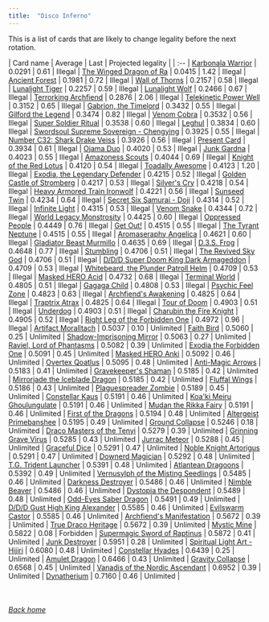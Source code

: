 ```yaml
---
title:  "Disco Inferno"
---
```


This is a list of cards that are likely to change legality before the next rotation.

| Card name | Average | Last | Projected legality |
| :-- |
[Karbonala Warrior](https://db.ygoprodeck.com/card/?search=Karbonala%20Warrior) | 0.0291 | 0.61 | Illegal |
[The Winged Dragon of Ra](https://db.ygoprodeck.com/card/?search=The%20Winged%20Dragon%20of%20Ra) | 0.0415 | 1.42 | Illegal |
[Ancient Forest](https://db.ygoprodeck.com/card/?search=Ancient%20Forest) | 0.1981 | 0.72 | Illegal |
[Wall of Thorns](https://db.ygoprodeck.com/card/?search=Wall%20of%20Thorns) | 0.2157 | 0.58 | Illegal |
[Lunalight Tiger](https://db.ygoprodeck.com/card/?search=Lunalight%20Tiger) | 0.2257 | 0.59 | Illegal |
[Lunalight Wolf](https://db.ygoprodeck.com/card/?search=Lunalight%20Wolf) | 0.2466 | 0.67 | Illegal |
[Terrorking Archfiend](https://db.ygoprodeck.com/card/?search=Terrorking%20Archfiend) | 0.2876 | 2.06 | Illegal |
[Telekinetic Power Well](https://db.ygoprodeck.com/card/?search=Telekinetic%20Power%20Well) | 0.3152 | 0.65 | Illegal |
[Gabrion, the Timelord](https://db.ygoprodeck.com/card/?search=Gabrion,%20the%20Timelord) | 0.3432 | 0.55 | Illegal |
[Gilford the Legend](https://db.ygoprodeck.com/card/?search=Gilford%20the%20Legend) | 0.3474 | 0.82 | Illegal |
[Venom Cobra](https://db.ygoprodeck.com/card/?search=Venom%20Cobra) | 0.3532 | 0.56 | Illegal |
[Super Soldier Ritual](https://db.ygoprodeck.com/card/?search=Super%20Soldier%20Ritual) | 0.3538 | 0.60 | Illegal |
[Leghul](https://db.ygoprodeck.com/card/?search=Leghul) | 0.3834 | 0.60 | Illegal |
[Swordsoul Supreme Sovereign - Chengying](https://db.ygoprodeck.com/card/?search=Swordsoul%20Supreme%20Sovereign%20-%20Chengying) | 0.3925 | 0.55 | Illegal |
[Number C32: Shark Drake Veiss](https://db.ygoprodeck.com/card/?search=Number%20C32:%20Shark%20Drake%20Veiss) | 0.3926 | 0.56 | Illegal |
[Present Card](https://db.ygoprodeck.com/card/?search=Present%20Card) | 0.3934 | 0.61 | Illegal |
[Ojama Duo](https://db.ygoprodeck.com/card/?search=Ojama%20Duo) | 0.4020 | 0.53 | Illegal |
[Junk Gardna](https://db.ygoprodeck.com/card/?search=Junk%20Gardna) | 0.4023 | 0.55 | Illegal |
[Amazoness Scouts](https://db.ygoprodeck.com/card/?search=Amazoness%20Scouts) | 0.4044 | 0.69 | Illegal |
[Knight of the Red Lotus](https://db.ygoprodeck.com/card/?search=Knight%20of%20the%20Red%20Lotus) | 0.4120 | 0.54 | Illegal |
[Toadally Awesome](https://db.ygoprodeck.com/card/?search=Toadally%20Awesome) | 0.4123 | 1.20 | Illegal |
[Exodia, the Legendary Defender](https://db.ygoprodeck.com/card/?search=Exodia,%20the%20Legendary%20Defender) | 0.4215 | 0.52 | Illegal |
[Golden Castle of Stromberg](https://db.ygoprodeck.com/card/?search=Golden%20Castle%20of%20Stromberg) | 0.4217 | 0.53 | Illegal |
[Silver's Cry](https://db.ygoprodeck.com/card/?search=Silver's%20Cry) | 0.4218 | 0.54 | Illegal |
[Heavy Armored Train Ironwolf](https://db.ygoprodeck.com/card/?search=Heavy%20Armored%20Train%20Ironwolf) | 0.4221 | 0.56 | Illegal |
[Sunseed Twin](https://db.ygoprodeck.com/card/?search=Sunseed%20Twin) | 0.4234 | 0.64 | Illegal |
[Secret Six Samurai - Doji](https://db.ygoprodeck.com/card/?search=Secret%20Six%20Samurai%20-%20Doji) | 0.4314 | 0.52 | Illegal |
[Infinite Light](https://db.ygoprodeck.com/card/?search=Infinite%20Light) | 0.4315 | 0.53 | Illegal |
[Venom Snake](https://db.ygoprodeck.com/card/?search=Venom%20Snake) | 0.4344 | 0.72 | Illegal |
[World Legacy Monstrosity](https://db.ygoprodeck.com/card/?search=World%20Legacy%20Monstrosity) | 0.4425 | 0.60 | Illegal |
[Oppressed People](https://db.ygoprodeck.com/card/?search=Oppressed%20People) | 0.4449 | 0.76 | Illegal |
[Get Out!](https://db.ygoprodeck.com/card/?search=Get%20Out!) | 0.4515 | 0.55 | Illegal |
[The Tyrant Neptune](https://db.ygoprodeck.com/card/?search=The%20Tyrant%20Neptune) | 0.4515 | 0.55 | Illegal |
[Aromaseraphy Angelica](https://db.ygoprodeck.com/card/?search=Aromaseraphy%20Angelica) | 0.4621 | 0.60 | Illegal |
[Gladiator Beast Murmillo](https://db.ygoprodeck.com/card/?search=Gladiator%20Beast%20Murmillo) | 0.4635 | 0.69 | Illegal |
[D.3.S. Frog](https://db.ygoprodeck.com/card/?search=D.3.S.%20Frog) | 0.4648 | 0.77 | Illegal |
[Stumbling](https://db.ygoprodeck.com/card/?search=Stumbling) | 0.4706 | 0.51 | Illegal |
[The Revived Sky God](https://db.ygoprodeck.com/card/?search=The%20Revived%20Sky%20God) | 0.4706 | 0.51 | Illegal |
[D/D/D Super Doom King Dark Armageddon](https://db.ygoprodeck.com/card/?search=D/D/D%20Super%20Doom%20King%20Dark%20Armageddon) | 0.4709 | 0.53 | Illegal |
[Whitebeard, the Plunder Patroll Helm](https://db.ygoprodeck.com/card/?search=Whitebeard,%20the%20Plunder%20Patroll%20Helm) | 0.4709 | 0.53 | Illegal |
[Masked HERO Acid](https://db.ygoprodeck.com/card/?search=Masked%20HERO%20Acid) | 0.4732 | 0.68 | Illegal |
[Terminal World](https://db.ygoprodeck.com/card/?search=Terminal%20World) | 0.4805 | 0.51 | Illegal |
[Gagaga Child](https://db.ygoprodeck.com/card/?search=Gagaga%20Child) | 0.4808 | 0.53 | Illegal |
[Psychic Feel Zone](https://db.ygoprodeck.com/card/?search=Psychic%20Feel%20Zone) | 0.4823 | 0.63 | Illegal |
[Archfiend's Awakening](https://db.ygoprodeck.com/card/?search=Archfiend's%20Awakening) | 0.4825 | 0.64 | Illegal |
[Traptrix Atrax](https://db.ygoprodeck.com/card/?search=Traptrix%20Atrax) | 0.4825 | 0.64 | Illegal |
[Tour of Doom](https://db.ygoprodeck.com/card/?search=Tour%20of%20Doom) | 0.4903 | 0.51 | Illegal |
[Underdog](https://db.ygoprodeck.com/card/?search=Underdog) | 0.4903 | 0.51 | Illegal |
[Charubin the Fire Knight](https://db.ygoprodeck.com/card/?search=Charubin%20the%20Fire%20Knight) | 0.4905 | 0.52 | Illegal |
[Right Leg of the Forbidden One](https://db.ygoprodeck.com/card/?search=Right%20Leg%20of%20the%20Forbidden%20One) | 0.4972 | 0.96 | Illegal |
[Artifact Moralltach](https://db.ygoprodeck.com/card/?search=Artifact%20Moralltach) | 0.5037 | 0.10 | Unlimited |
[Faith Bird](https://db.ygoprodeck.com/card/?search=Faith%20Bird) | 0.5060 | 0.25 | Unlimited |
[Shadow-Imprisoning Mirror](https://db.ygoprodeck.com/card/?search=Shadow-Imprisoning%20Mirror) | 0.5063 | 0.27 | Unlimited |
[Raviel, Lord of Phantasms](https://db.ygoprodeck.com/card/?search=Raviel,%20Lord%20of%20Phantasms) | 0.5082 | 0.39 | Unlimited |
[Exodia the Forbidden One](https://db.ygoprodeck.com/card/?search=Exodia%20the%20Forbidden%20One) | 0.5091 | 0.45 | Unlimited |
[Masked HERO Anki](https://db.ygoprodeck.com/card/?search=Masked%20HERO%20Anki) | 0.5092 | 0.46 | Unlimited |
[Overtex Qoatlus](https://db.ygoprodeck.com/card/?search=Overtex%20Qoatlus) | 0.5095 | 0.48 | Unlimited |
[Anti-Magic Arrows](https://db.ygoprodeck.com/card/?search=Anti-Magic%20Arrows) | 0.5183 | 0.41 | Unlimited |
[Gravekeeper's Shaman](https://db.ygoprodeck.com/card/?search=Gravekeeper's%20Shaman) | 0.5185 | 0.42 | Unlimited |
[Mirrorjade the Iceblade Dragon](https://db.ygoprodeck.com/card/?search=Mirrorjade%20the%20Iceblade%20Dragon) | 0.5185 | 0.42 | Unlimited |
[Fluffal Wings](https://db.ygoprodeck.com/card/?search=Fluffal%20Wings) | 0.5186 | 0.43 | Unlimited |
[Plaguespreader Zombie](https://db.ygoprodeck.com/card/?search=Plaguespreader%20Zombie) | 0.5189 | 0.45 | Unlimited |
[Constellar Kaus](https://db.ygoprodeck.com/card/?search=Constellar%20Kaus) | 0.5191 | 0.46 | Unlimited |
[Koa'ki Meiru Ghoulungulate](https://db.ygoprodeck.com/card/?search=Koa'ki%20Meiru%20Ghoulungulate) | 0.5191 | 0.46 | Unlimited |
[Mudan the Rikka Fairy](https://db.ygoprodeck.com/card/?search=Mudan%20the%20Rikka%20Fairy) | 0.5191 | 0.46 | Unlimited |
[First of the Dragons](https://db.ygoprodeck.com/card/?search=First%20of%20the%20Dragons) | 0.5194 | 0.48 | Unlimited |
[Altergeist Primebanshee](https://db.ygoprodeck.com/card/?search=Altergeist%20Primebanshee) | 0.5195 | 0.49 | Unlimited |
[Ground Collapse](https://db.ygoprodeck.com/card/?search=Ground%20Collapse) | 0.5246 | 0.18 | Unlimited |
[Draco Masters of the Tenyi](https://db.ygoprodeck.com/card/?search=Draco%20Masters%20of%20the%20Tenyi) | 0.5279 | 0.39 | Unlimited |
[Grinning Grave Virus](https://db.ygoprodeck.com/card/?search=Grinning%20Grave%20Virus) | 0.5285 | 0.43 | Unlimited |
[Jurrac Meteor](https://db.ygoprodeck.com/card/?search=Jurrac%20Meteor) | 0.5288 | 0.45 | Unlimited |
[Graceful Dice](https://db.ygoprodeck.com/card/?search=Graceful%20Dice) | 0.5291 | 0.47 | Unlimited |
[Noble Knight Artorigus](https://db.ygoprodeck.com/card/?search=Noble%20Knight%20Artorigus) | 0.5291 | 0.47 | Unlimited |
[Downerd Magician](https://db.ygoprodeck.com/card/?search=Downerd%20Magician) | 0.5292 | 0.48 | Unlimited |
[T.G. Trident Launcher](https://db.ygoprodeck.com/card/?search=T.G.%20Trident%20Launcher) | 0.5391 | 0.48 | Unlimited |
[Atlantean Dragoons](https://db.ygoprodeck.com/card/?search=Atlantean%20Dragoons) | 0.5392 | 0.49 | Unlimited |
[Vernusylph of the Misting Seedlings](https://db.ygoprodeck.com/card/?search=Vernusylph%20of%20the%20Misting%20Seedlings) | 0.5485 | 0.46 | Unlimited |
[Darkness Destroyer](https://db.ygoprodeck.com/card/?search=Darkness%20Destroyer) | 0.5486 | 0.46 | Unlimited |
[Nimble Beaver](https://db.ygoprodeck.com/card/?search=Nimble%20Beaver) | 0.5486 | 0.46 | Unlimited |
[Dystopia the Despondent](https://db.ygoprodeck.com/card/?search=Dystopia%20the%20Despondent) | 0.5489 | 0.48 | Unlimited |
[Odd-Eyes Saber Dragon](https://db.ygoprodeck.com/card/?search=Odd-Eyes%20Saber%20Dragon) | 0.5491 | 0.49 | Unlimited |
[D/D/D Gust High King Alexander](https://db.ygoprodeck.com/card/?search=D/D/D%20Gust%20High%20King%20Alexander) | 0.5585 | 0.46 | Unlimited |
[Evilswarm Castor](https://db.ygoprodeck.com/card/?search=Evilswarm%20Castor) | 0.5585 | 0.46 | Unlimited |
[Archfiend's Manifestation](https://db.ygoprodeck.com/card/?search=Archfiend's%20Manifestation) | 0.5672 | 0.39 | Unlimited |
[True Draco Heritage](https://db.ygoprodeck.com/card/?search=True%20Draco%20Heritage) | 0.5672 | 0.39 | Unlimited |
[Mystic Mine](https://db.ygoprodeck.com/card/?search=Mystic%20Mine) | 0.5822 | 0.08 | Forbidden |
[Supermagic Sword of Raptinus](https://db.ygoprodeck.com/card/?search=Supermagic%20Sword%20of%20Raptinus) | 0.5872 | 0.41 | Unlimited |
[Junk Destroyer](https://db.ygoprodeck.com/card/?search=Junk%20Destroyer) | 0.5951 | 0.28 | Unlimited |
[Spiritual Light Art - Hijiri](https://db.ygoprodeck.com/card/?search=Spiritual%20Light%20Art%20-%20Hijiri) | 0.6080 | 0.48 | Unlimited |
[Constellar Hyades](https://db.ygoprodeck.com/card/?search=Constellar%20Hyades) | 0.6439 | 0.25 | Unlimited |
[Amulet Dragon](https://db.ygoprodeck.com/card/?search=Amulet%20Dragon) | 0.6466 | 0.43 | Unlimited |
[Gravity Collapse](https://db.ygoprodeck.com/card/?search=Gravity%20Collapse) | 0.6568 | 0.45 | Unlimited |
[Vanadis of the Nordic Ascendant](https://db.ygoprodeck.com/card/?search=Vanadis%20of%20the%20Nordic%20Ascendant) | 0.6952 | 0.39 | Unlimited |
[Dynatherium](https://db.ygoprodeck.com/card/?search=Dynatherium) | 0.7160 | 0.46 | Unlimited |

<br>

###### [Back home](index)